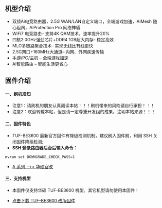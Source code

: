 ## 机型介绍
* 双频Ai电竞路由器，2.5G WAN/LAN自定义端口，全端游戏加速，AiMesh 随心组网，AiProtection Pro 网络神盾
* WiFi7 电竞路由– 支持4K QAM技术，速率提升20%
* 四核2.0GHz强劲芯片+DDR4 1GB超大内存– 稳定高效 
* MLO多链路聚合技术– 实现无线比有线更快
* 2.5G网口+160MHz大通道– 内网、外网疾速传输
* 手游/PC/主机 – 全端游戏加速
* Ai智能路由 – 智能生活更省心

## 固件介绍
#### 一、刷机须知
* 注意1：请刷机的朋友认真阅读本帖！！！刷机带来的风险请自行承担！！！
* 注意2：欢迎转载本帖，但是请一定尊重开发组的成果，注明本帖来源！！！

#### 二、固件特色
* TUF-BE3600 最新官方固件有降级检测机制，建议刷入固件前，利用 SSH 关闭固件降级检测;
* **SSH 登录路由器后台后输入命令：**
```
nvram set DOWNGRADE_CHECK_PASS=1
```

* [A 系列 ——>> 华硕官改](/zh/guide/asus/firmware-a.md)

#### 三、支持机型
* 本固件仅支持华硕 TUF-BE3600 机型，其它机型请勿使用本固件！

* [点击下载 TUF-BE3600 改版固件](https://www.asusgo.com/firmware/download?devicename=tuf-be3600&firmware=asus_official)